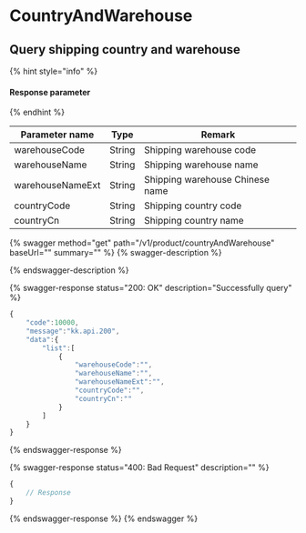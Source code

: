 # CountryAndWarehouse

## Query shipping country and warehouse

{% hint style="info" %}
#### Response parameter
{% endhint %}

| Parameter name   | Type   | Remark                          |
| ---------------- | ------ | ------------------------------- |
| warehouseCode    | String | Shipping warehouse code         |
| warehouseName    | String | Shipping warehouse name         |
| warehouseNameExt | String | Shipping warehouse Chinese name |
| countryCode      | String | Shipping country code           |
| countryCn        | String | Shipping country name           |

{% swagger method="get" path="/v1/product/countryAndWarehouse" baseUrl="" summary="" %}
{% swagger-description %}

{% endswagger-description %}

{% swagger-response status="200: OK" description="Successfully query" %}
```javascript
{
    "code":10000,
    "message":"kk.api.200",
    "data":{
        "list":[
            {
                "warehouseCode":"",
                "warehouseName":"",
                "warehouseNameExt":"",
                "countryCode":"",
                "countryCn":""
            }
        ]
    }
}
```
{% endswagger-response %}

{% swagger-response status="400: Bad Request" description="" %}
```javascript
{
    // Response
}
```
{% endswagger-response %}
{% endswagger %}
